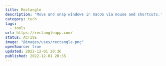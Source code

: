 ```yaml
---
title: Rectangle
description: 'Move and snap windows in macOS via mouse and shortcuts.'
category: tech
tags:
  - tools
url: https://rectangleapp.com/
status: ACTIVE
image: "@images/uses/rectangle.png"
openSource: true
updated: 2022-12-01 20:36
published: 2022-12-01 20:35
---
```

